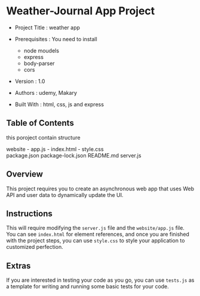 # Weather-Journal App Project

* Project Title : weather app 

* Prerequisites : You need to install 
    - node moudels
    - express
    - body-parser
    - cors

* Version : 1.0
* Authors : udemy, Makary
* Built With : html, css, js and express


## Table of Contents

 this poroject contain structure
 
website 
    - app.js
    - index.html
    - style.css  
package.json
package-lock.json
README.md
server.js

## Overview
This project requires you to create an asynchronous web app that uses Web API and user data to dynamically update the UI. 

## Instructions
This will require modifying the `server.js` file and the `website/app.js` file. You can see `index.html` for element references, and once you are finished with the project steps, you can use `style.css` to style your application to customized perfection.

## Extras
If you are interested in testing your code as you go, you can use `tests.js` as a template for writing and running some basic tests for your code.

